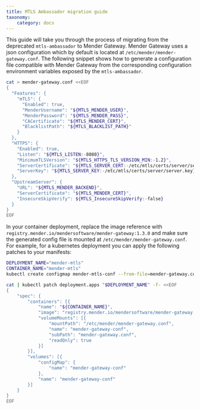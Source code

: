 ```yaml
---
title: MTLS Ambassador migration guide
taxonomy:
    category: docs
---
```


This guide will take you through the process of migrating from the deprecated `mtls-ambassador` to Mender Gateway.
Mender Gateway uses a json configuration which by default is located at `/etc/mender/mender-gateway.conf`.
The following snippet shows how to generate a configuration file compatible with Mender Gateway from the corresponding configuration environment variables exposed by the `mtls-ambassador`.
```bash
cat > mender-gateway.conf <<EOF
{
  "Features": {
    "mTLS": {
      "Enabled": true,
      "MenderUsername": "${MTLS_MENDER_USER}",
      "MenderPassword": "${MTLS_MENDER_PASS}",
      "CACertificate": "${MTLS_MENDER_CERT}",
      "BlacklistPath": "${MTLS_BLACKLIST_PATH}"
    }
  },
  "HTTPS": {
    "Enabled": true,
    "Listen": "${MTLS_LISTEN:-8080}",
    "MinimumTLSVersion": "${MTLS_HTTPS_TLS_VERSION_MIN:-1.2}",
    "ServerCertificate": "${MTLS_SERVER_CERT:-/etc/mtls/certs/server/server.crt}",
    "ServerKey": "${MTLS_SERVER_KEY:-/etc/mtls/certs/server/server.key}"
  },
  "UpstreamServer": {
    "URL": "${MTLS_MENDER_BACKEND}",
    "ServerCertificate": "${MTLS_MENDER_CERT}",
    "InsecureSkipVerify": ${MTLS_InsecureSkipVerify:-false}
  }
}
EOF
```

<!--AUTOVERSION: "mender-gateway:%"/mender-gateway -->
In your container deployment, replace the image reference with `registry.mender.io/mendersoftware/mender-gateway:1.3.0` and make sure the generated config file is mounted at `/etc/mender/mender-gateway.conf`.
For example, for a kubernetes deployment you can apply the following patches to your manifests:
```bash
DEPLOYMENT_NAME="mender-mtls"
CONTAINER_NAME="mender-mtls"
kubectl create configmap mender-mtls-conf --from-file=mender-gateway.conf

cat | kubectl patch deployment.apps "$DEPLOYMENT_NAME" -f- <<EOF
{
    "spec": {
        "containers": [{
            "name": "${CONTAINER_NAME}",
            "image": "registry.mender.io/mendersoftware/mender-gateway:1.3.0",
            "volumeMounts": [{
                "mountPath": "/etc/mender/mender-gateway.conf",
                "name": "mender-gateway-conf",
                "subPath": "mender-gateway.conf",
                "readOnly": true
            }]
        }],
        "volumes": [{
            "configMap": {
                "name": "mender-gateway-conf"
            },
            "name": "mender-gateway-conf"
        }]
    }
}
EOF
```
